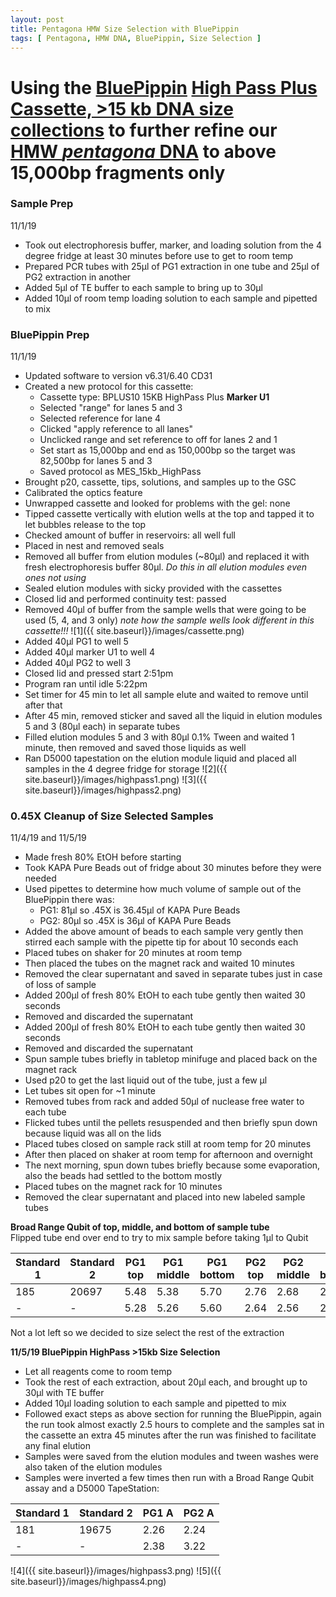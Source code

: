 ```yaml
---
layout: post
title: Pentagona HMW Size Selection with BluePippin
tags: [ Pentagona, HMW DNA, BluePippin, Size Selection ]
---
```


# Using the [BluePippin](http://www.sagescience.com/products/bluepippin/) [High Pass Plus Cassette,  >15 kb  DNA size collections](http://store.sagescience.com/s.nl/it.A/id.2093/.f) to further refine our [HMW _pentagona_ DNA](https://meschedl.github.io/MES_Puritz_Lab_Notebook/2019-10-31/Zymo-HMW-Pent) to above 15,000bp fragments only

### Sample Prep
11/1/19

- Took out electrophoresis buffer, marker, and loading solution from the 4 degree fridge at least 30 minutes before use to get to room temp
- Prepared PCR tubes with 25µl of PG1 extraction in one tube and 25µl of PG2 extraction in another
- Added 5µl of TE buffer to each sample to bring up to 30µl
- Added 10µl of room temp loading solution to each sample and pipetted to mix

### BluePippin Prep
11/1/19

- Updated software to version v6.31/6.40 CD31
- Created a new protocol for this cassette:
  - Cassette type: BPLUS10 15KB HighPass Plus **Marker U1**
  - Selected "range" for lanes 5 and 3
  - Selected reference for lane 4
  - Clicked "apply reference to all lanes"
  - Unclicked range and set reference to off for lanes 2 and 1
  - Set start as 15,000bp and end as 150,000bp so the target was 82,500bp for lanes 5 and 3
  - Saved protocol as MES_15kb_HighPass
- Brought p20, cassette, tips, solutions, and samples up to the GSC
- Calibrated the optics feature
- Unwrapped cassette and looked for problems with the gel: none
- Tipped cassette vertically with elution wells at the top and tapped it to let bubbles release to the top
- Checked amount of buffer in reservoirs: all well full
- Placed in nest and removed seals
- Removed all buffer from elution modules (~80µl) and replaced it with fresh electrophoresis buffer 80µl. _Do this in all elution modules even ones not using_
- Sealed elution modules with sicky provided with the cassettes
- Closed lid and performed continuity test: passed
- Removed 40µl of buffer from the sample wells that were going to be used (5, 4, and 3 only) _note how the sample wells look different in this cassette!!!_
![1]({{ site.baseurl}}/images/cassette.png)
- Added 40µl PG1 to well 5
- Added 40µl marker U1 to well 4
- Added 40µl PG2 to well 3
- Closed lid and pressed start 2:51pm
- Program ran until idle 5:22pm
- Set timer for 45 min to let all sample elute and waited to remove until after that
- After 45 min, removed sticker and saved all the liquid in elution modules 5 and 3 (80µl each) in separate tubes
- Filled elution modules 5 and 3 with 80µl 0.1% Tween and waited 1 minute, then removed and saved those liquids as well
- Ran D5000 tapestation on the elution module liquid and placed all samples in the 4 degree fridge for storage
![2]({{ site.baseurl}}/images/highpass1.png)
![3]({{ site.baseurl}}/images/highpass2.png)

### 0.45X Cleanup of Size Selected Samples
11/4/19 and 11/5/19

- Made fresh 80% EtOH before starting
- Took KAPA Pure Beads out of fridge about 30 minutes before they were needed
- Used pipettes to determine how much volume of sample out of the BluePippin there was:
  - PG1: 81µl so .45X is 36.45µl of KAPA Pure Beads
  - PG2: 80µl so .45X is 36µl of KAPA Pure Beads
- Added the above amount of beads to each sample very gently then stirred each sample with the pipette tip for about 10 seconds each
- Placed tubes on shaker for 20 minutes at room temp
- Then placed the tubes on the magnet rack and waited 10 minutes
- Removed the clear supernatant and saved in separate tubes just in case of loss of sample
- Added 200µl of fresh 80% EtOH to each tube gently then waited 30 seconds
- Removed and discarded the supernatant
- Added 200µl of fresh 80% EtOH to each tube gently then waited 30 seconds
- Removed and discarded the supernatant
- Spun sample tubes briefly in tabletop minifuge and placed back on the magnet rack
- Used p20 to get the last liquid out of the tube, just a few µl
- Let tubes sit open for ~1 minute
- Removed tubes from rack and added 50µl of nuclease free water to each tube
- Flicked tubes until the pellets resuspended and then briefly spun down because liquid was all on the lids
- Placed tubes closed on sample rack still at room temp for 20 minutes
- After then placed on shaker at room temp for afternoon and overnight
- The next morning, spun down tubes briefly because some evaporation, also the beads had settled to the bottom mostly
- Placed tubes on the magnet rack for 10 minutes
- Removed the clear supernatant and placed into new labeled sample tubes

**Broad Range Qubit of top, middle, and bottom of sample tube**  
Flipped tube end over end to try to mix sample before taking 1µl to Qubit

|Standard 1|Standard 2|PG1 top|PG1 middle|PG1 bottom|PG2 top|PG2 middle|PG2 bottom|
|----|----|-----|-----|----|----|----|-----|
|185|20697|5.48|5.38|5.70|2.76|2.68|2.72|
|-|-|5.28|5.26|5.60|2.64|2.56|2.56|


Not a lot left so we decided to size select the rest of the extraction

**11/5/19 BluePippin HighPass >15kb Size Selection**

- Let all reagents come to room temp
- Took the rest of each extraction, about 20µl each, and brought up to 30µl with TE buffer
- Added 10µl loading solution to each sample and pipetted to mix
- Followed exact steps as above section for running the BluePippin, again the run took almost exactly 2.5 hours to complete and the samples sat in the cassette an extra 45 minutes after the run was finished to facilitate any final elution
- Samples were saved from the elution modules and tween washes were also taken of the elution modules
- Samples were inverted a few times then run with a Broad Range Qubit assay and a D5000 TapeStation:

|Standard 1| Standard 2|PG1 A|PG2 A|
|---|---|---|---|
|181|19675|2.26|2.24|
|-|-|2.38|3.22|

![4]({{ site.baseurl}}/images/highpass3.png)
![5]({{ site.baseurl}}/images/highpass4.png)
